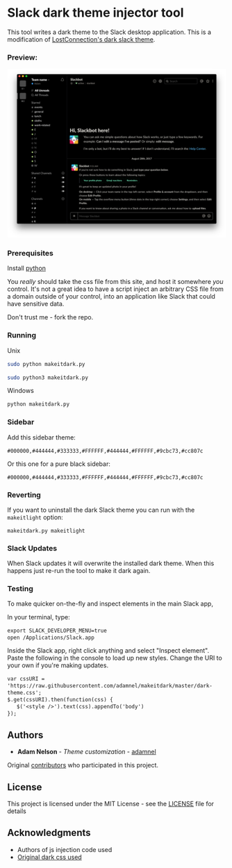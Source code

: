 # Slack dark theme injector tool
This tool writes a dark theme to the Slack desktop application. This is a modification of [LostConnection's dark slack theme](https://github.com/LostConnection/makeitdark).

### Preview:

![Sample screenshot of dark Slack theme](sample-screenshot01.png)

### Prerequisites

Install [python](https://www.python.org/)

You _really_ should take the css file from this site, and host it somewhere _you_ control. It's
not a great idea to have a script inject an arbitrary CSS file from a domain outside of your control,
into an application like Slack that could have sensitive data.

Don't trust me - fork the repo.

### Running

Unix
```bash
sudo python makeitdark.py
```
```bash
sudo python3 makeitdark.py
```

Windows
```bash
python makeitdark.py
```
### Sidebar

Add this sidebar theme:
```
#000000,#444444,#333333,#FFFFFF,#444444,#FFFFFF,#9cbc73,#cc807c
```
Or this one for a pure black sidebar:
```
#000000,#444444,#333333,#FFFFFF,#444444,#FFFFFF,#9cbc73,#cc807c
```

### Reverting

If you want to uninstall the dark Slack theme you can run with the `makeitlight` option:
```
makeitdark.py makeitlight
```

### Slack Updates

When Slack updates it will overwrite the installed dark theme. When this happens just re-run the tool to make it dark again.

### Testing

To make quicker on-the-fly and inspect elements in the main Slack app,

In your terminal, type:
```
export SLACK_DEVELOPER_MENU=true
open /Applications/Slack.app
```
Inside the Slack app, right click anything and select "Inspect element". Paste the following in the console to load up new styles. Change the URI to your own if you're making updates.
```
var cssURI = 'https://raw.githubusercontent.com/adamnel/makeitdark/master/dark-theme.css';
$.get(cssURI).then(function(css) {
   $('<style />').text(css).appendTo('body')
});
```

## Authors

* **Adam Nelson** - *Theme customization* - [adamnel](https://github.com/adamnel)

Original [contributors](https://github.com/LostConnection/makeitdark/contributors) who participated in this project.

## License

This project is licensed under the MIT License - see the [LICENSE](LICENSE) file for details

## Acknowledgments

* Authors of js injection code used
* [Original dark css used](https://github.com/laCour/slack-night-mode)

